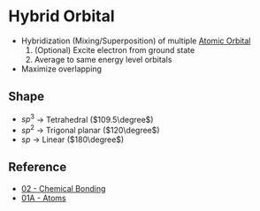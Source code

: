 # Hybrid Orbital

* Hybridization (Mixing/Superposition) of multiple [Atomic Orbital](../../../../Atomic%20Theory/Atomic%20Orbital.md)  
  1. (Optional) Excite electron from ground state  
  2. Average to same energy level orbitals
* Maximize overlapping

## Shape

* $sp^3$ → Tetrahedral ($109.5\degree$)
* $sp^2$ → Trigonal planar ($120\degree$)
* $sp$ → Linear ($180\degree$)

## Reference

* [02 - Chemical Bonding](../../../../../../../../00%20-%20Summary/SCCH105%20-%20General%20Chemistry/02%20-%20Chemical%20Bonding.md)
* [01A - Atoms](../../../../../../../../00%20-%20Summary/SCCH134%20-%20Organic%20Chemistry%20for%20Medical%20Science/01A%20-%20Atoms.md)
